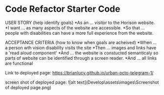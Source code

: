 # Code Refactor Starter Code
USER STORY (help identify goals)
    *As an ... visitor to the Horison website.
    *I want ... as many aspects of the website are accessible.
    *So that ... people with disabilities can have a more full experience from the website.
    

ACCEPTANCE CRITERIA (how to know when goals are acheived)
    *When ... a person wth vision disability visits the site
    *Then ... images and links have a 'read aloud component'
    *And ... the website is constucted semanticaly so parts of website can be identified through a screen reader.
    *And ... all links are functional

Link to deployed page:
https://brianlucy.github.io/urban-octo-telegram-1/

screen shot of deployed page:
![alt text](Develop\assets\images\Screenshot of deployed page.png)



